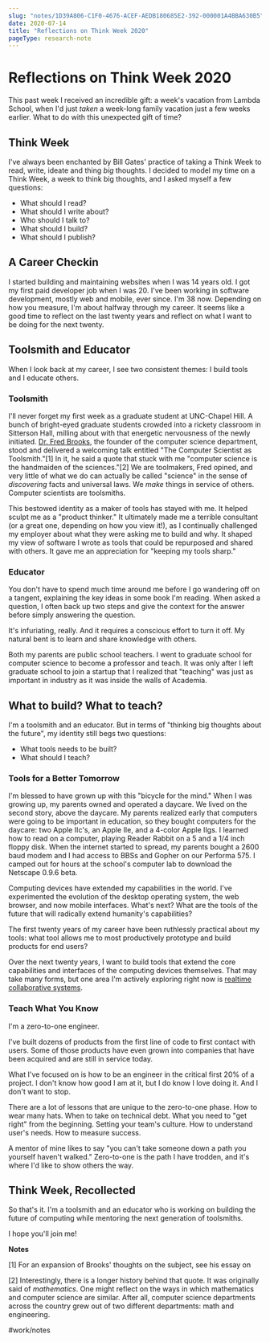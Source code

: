 ```yaml
---
slug: "notes/1D39A806-C1F0-4676-ACEF-AEDB180685E2-392-000001A4BBA630B5"
date: 2020-07-14
title: "Reflections on Think Week 2020"
pageType: research-note
---
```

# Reflections on Think Week 2020
This past week I received an incredible gift: a week's vacation from Lambda School, when I'd just _taken_ a week-long family vacation just a few weeks earlier. What to do with this unexpected gift of time?

## Think Week
I've always been enchanted by Bill Gates' practice of taking a Think Week to read, write, ideate and thing _big_ thoughts. I decided to model my time on a Think Week, a week to think big thoughts, and I asked myself a few questions:

- What should I read?
- What should I write about?
- Who should I talk to?
- What should I build?
- What should I publish?

## A Career Checkin
I started building and maintaining websites when I was 14 years old. I got my first paid developer job when I was 20. I've been working in software development, mostly web and mobile, ever since. I'm 38 now. Depending on how you measure, I'm about halfway through my career. It seems like a good time to reflect on the last twenty years and reflect on what I want to be doing for the next twenty.

## Toolsmith and Educator
When I look back at my career, I see two consistent themes: I build tools and I educate others.

### Toolsmith
I'll never forget my first week as a graduate student at UNC-Chapel Hill. A bunch of bright-eyed graduate students crowded into a rickety classroom in Sitterson Hall, milling about with that energetic nervousness of the newly initiated. [Dr. Fred Brooks](s), the founder of the computer science department, stood and delivered a welcoming talk entitled "The Computer Scientist as Toolsmith."[1] In it, he said a quote that stuck with me "computer science is the handmaiden of the sciences."[2] We are toolmakers, Fred opined, and very little of what we do can actually be called "science" in the sense of _discovering_ facts and universal laws. We _make_ things in service of others. Computer scientists are toolsmiths.

This bestowed identity as a maker of tools has stayed with me. It helped sculpt me as a "product thinker." It ultimately made me a terrible consultant (or a great one, depending on how you view it!), as I continually challenged my employer about what they were asking me to build and why. It shaped my view of software I wrote as tools that could be repurposed and shared with others. It gave me an appreciation for "keeping my tools sharp."

### Educator
You don't have to spend much time around me before I go wandering off on a tangent, explaining the key ideas in some book I'm reading. When asked a question, I often back up two steps and give the context for the answer before simply answering the question.

It's infuriating, really. And it requires a conscious effort to turn it off. My natural bent is to learn and share knowledge with others.

Both my parents are public school teachers. I went to graduate school for computer science to become a professor and teach. It was only after I left graduate school to join a startup that I realized that "teaching" was just as important in industry as it was inside the walls of Academia.

## What to build? What to teach?
I'm a toolsmith and an educator. But in terms of "thinking big thoughts about the future", my identity still begs two questions:

- What tools needs to be built? 
- What should I teach? 

### Tools for a Better Tomorrow
I'm blessed to have grown up with this "bicycle for the mind." When I was growing up, my parents owned and operated a daycare. We lived on the second story, above the daycare. My parents realized early that computers were going to be important in education, so they bought computers for the daycare: two Apple IIc's, an Apple IIe, and a 4-color Apple IIgs. I learned how to read on a computer, playing Reader Rabbit on a 5 and a 1/4 inch floppy disk. When the internet started to spread, my parents bought a 2600 baud modem and I had access to BBSs and Gopher on our Performa 575. I camped out for hours at the school's computer lab to download the Netscape 0.9.6 beta.

Computing devices have extended my capabilities in the world. I've experimented the evolution of the desktop operating system, the web browser, and now mobile interfaces. What's next? What are the tools of the future that will radically extend humanity's capabilities?

The first twenty years of my career have been ruthlessly practical about my tools: what tool allows me to most productively prototype and build products for end users?

Over the next twenty years, I want to build tools that extend the core capabilities and interfaces of the computing devices themselves. That may take many forms, but one area I'm actively exploring right now is [realtime collaborative systems](https://jessmart.in/articles/realtime-collaborative-systems).

### Teach What You Know
I'm a zero-to-one engineer.

I've built dozens of products from the first line of code to first contact with users. Some of those products have even grown into companies that have been acquired and are still in service today.

What I've focused on is how to be an engineer in the critical first 20% of a project. I don't know how good I am at it, but I do know I love doing it. And I don't want to stop.

There are a lot of lessons that are unique to the zero-to-one phase. How to wear many hats. When to take on technical debt. What you need to "get right" from the beginning. Setting your team's culture. How to understand user's needs. How to measure success.

A mentor of mine likes to say "you can't take someone down a path you yourself haven't walked." Zero-to-one is the path I have trodden, and it's where I'd like to show others the way.

## Think Week, Recollected
So that's it. I'm a toolsmith and an educator who is working on building the future of computing while mentoring the next generation of toolsmiths.

I hope you'll join me!

**Notes**

[1] For an expansion of Brooks' thoughts on the subject, see his essay on 

[2] Interestingly, there is a longer history behind that quote. It was originally said of _mathematics_. One might reflect on the ways in which mathematics and computer science are similar. After all, computer science departments across the country grew out of two different departments: math and engineering.

#work/notes